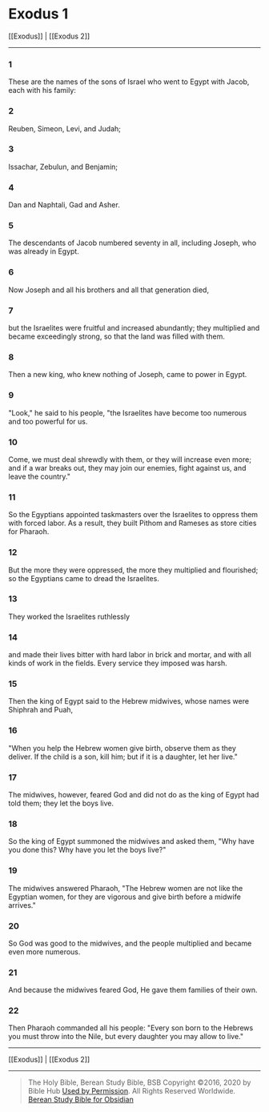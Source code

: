 # Exodus 1

[[Exodus]] | [[Exodus 2]]

---

### 1
These are the names of the sons of Israel who went to Egypt with Jacob, each with his family:

### 2
Reuben, Simeon, Levi, and Judah;

### 3
Issachar, Zebulun, and Benjamin;

### 4
Dan and Naphtali, Gad and Asher.

### 5
The descendants of Jacob numbered seventy in all, including Joseph, who was already in Egypt.

### 6
Now Joseph and all his brothers and all that generation died,

### 7
but the Israelites were fruitful and increased abundantly; they multiplied and became exceedingly strong, so that the land was filled with them.

### 8
Then a new king, who knew nothing of Joseph, came to power in Egypt.

### 9
"Look," he said to his people, "the Israelites have become too numerous and too powerful for us.

### 10
Come, we must deal shrewdly with them, or they will increase even more; and if a war breaks out, they may join our enemies, fight against us, and leave the country."

### 11
So the Egyptians appointed taskmasters over the Israelites to oppress them with forced labor. As a result, they built Pithom and Rameses as store cities for Pharaoh.

### 12
But the more they were oppressed, the more they multiplied and flourished; so the Egyptians came to dread the Israelites.

### 13
They worked the Israelites ruthlessly

### 14
and made their lives bitter with hard labor in brick and mortar, and with all kinds of work in the fields. Every service they imposed was harsh.

### 15
Then the king of Egypt said to the Hebrew midwives, whose names were Shiphrah and Puah,

### 16
"When you help the Hebrew women give birth, observe them as they deliver. If the child is a son, kill him; but if it is a daughter, let her live."

### 17
The midwives, however, feared God and did not do as the king of Egypt had told them; they let the boys live.

### 18
So the king of Egypt summoned the midwives and asked them, "Why have you done this? Why have you let the boys live?"

### 19
The midwives answered Pharaoh, "The Hebrew women are not like the Egyptian women, for they are vigorous and give birth before a midwife arrives."

### 20
So God was good to the midwives, and the people multiplied and became even more numerous.

### 21
And because the midwives feared God, He gave them families of their own.

### 22
Then Pharaoh commanded all his people: "Every son born to the Hebrews you must throw into the Nile, but every daughter you may allow to live."

---

[[Exodus]] | [[Exodus 2]]

---

> The Holy Bible, Berean Study Bible, BSB
> Copyright &copy;2016, 2020 by Bible Hub
> [Used by Permission](https://berean.bible/terms.htm). All Rights Reserved Worldwide.
> [Berean Study Bible for Obsidian](https://github.com/gapmiss/berean-study-bible-for-obsidian)</small>


